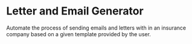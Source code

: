 # Letter and Email Generator

Automate the process of sending emails and letters with in an insurance company based on a given template provided by the user.
